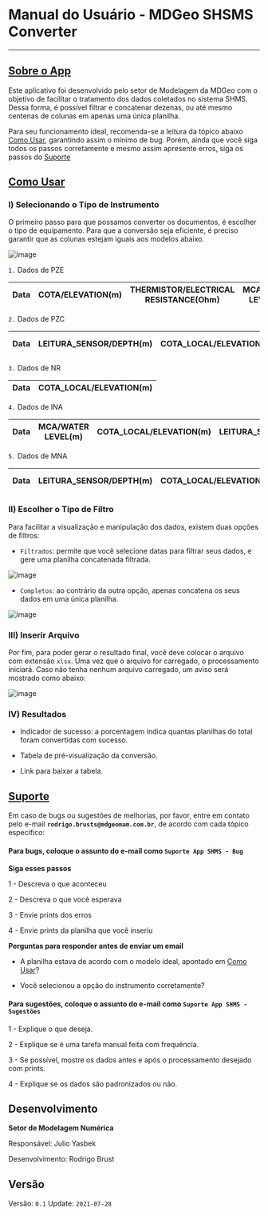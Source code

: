 # Manual do Usuário - MDGeo SHSMS Converter
_______________

<a id='app'></a>
## [Sobre o App](#app)

Este aplicativo foi desenvolvido pelo setor de Modelagem da MDGeo com o objetivo de facilitar o tratamento dos dados coletados no sistema SHMS. Dessa forma, é possível filtrar e concatenar dezenas, ou até mesmo centenas de colunas em apenas uma única planilha. 

Para seu funcionamento ideal, recomenda-se a leitura da tópico abaixo [Como Usar](#uso), garantindo assim o mínimo de bug. Porém, ainda que você siga todos os passos corretamente e mesmo assim apresente erros, siga os passos do [Suporte](#sup)

<a id='uso'></a>
## [Como Usar](#uso)

### I) Selecionando o Tipo de Instrumento

O primeiro passo para que possamos converter os documentos, é escolher o tipo de equipamento. Para que a 
conversão seja eficiente, é preciso garantir que as colunas estejam iguais aos modelos abaixo.

![image](https://user-images.githubusercontent.com/53950449/127902743-43c58648-6c13-4c40-ba14-438c897d70d0.png)


`1.` Dados de PZE


|Data|COTA/ELEVATION(m)|THERMISTOR/ELECTRICAL RESISTANCE(Ohm)|MCA/WATER LEVEL(m)|FREQUENCIA/FREQUENCY(Hz)|KPA/PRESSURE(kPA)|TEMPERATURA/TEMPERATURE(°C)|COTA_LOCAL/ELEVATION(m)|
|----|-----------------|-------------------------------------|------------------|------------------------|-----------------|---------------------------|-----------------------|


`2.` Dados de PZC

|Data|LEITURA_SENSOR/DEPTH(m)|COTA_LOCAL/ELEVATION(m)|MCA/WATER LEVEL(m)|
|----|-----------------------|-----------------------|------------------|

`3.` Dados de NR

|Data|COTA_LOCAL/ELEVATION(m)|
|----|-----------------------|

`4.` Dados de INA

|Data|MCA/WATER LEVEL(m)|COTA_LOCAL/ELEVATION(m)|LEITURA_SENSOR/DEPTH(m)|
|----|-----------------------|-----------------------|------------------|

`5.` Dados de MNA

|Data|LEITURA_SENSOR/DEPTH(m)|COTA_LOCAL/ELEVATION(m)|MCA/WATER LEVEL(m)|
|----|-----------------------|-----------------------|------------------|

### II) Escolher o Tipo de Filtro

Para facilitar a visualização e manipulação dos dados, existem duas opções de filtros: 

- `Filtrados`: permite que você selecione datas para filtrar seus dados, e gere uma planilha concatenada filtrada.

![image](https://user-images.githubusercontent.com/53950449/127902613-7b305393-864f-41cd-95f2-20a40d582154.png)


- `Completos`: ao contrário da outra opção, apenas concatena os seus dados em uma única planilha.

![image](https://user-images.githubusercontent.com/53950449/127902650-792f7955-f0a7-4b80-9ada-63cf58f6f1b7.png)


### III) Inserir Arquivo

Por fim, para poder gerar o resultado final, você deve colocar o arquivo com extensão `xlsx`. Uma vez que o arquivo
for carregado, o processamento iniciará.
Caso não tenha nenhum arquivo carregado, um aviso será mostrado como abaixo: 

![image](https://user-images.githubusercontent.com/53950449/127902702-fc59bb3f-7edc-48c6-b3e7-a9b06d53cd57.png)


### IV) Resultados

- Indicador de sucesso: a porcentagem indica quantas planilhas do total foram convertidas com sucesso.

- Tabela de pré-visualização da conversão.

- Link para baixar a tabela.


<a id='sup'></a>
## [Suporte](#sup)

Em caso de bugs ou sugestões de melhorias, por favor, entre em contato pelo e-mail
**`rodrigo.brusts@mdgeomam.com.br`**, de acordo com cada tópico específico:

#### Para bugs, coloque o assunto do e-mail como `Suporte App SHMS - Bug`

**Siga esses passos**

1 - Descreva o que aconteceu

2 - Descreva o que você esperava

3 - Envie prints dos erros

4 - Envie prints da planilha que você inseriu


**Perguntas para responder antes de enviar um email**

- A planilha estava de acordo com o modelo ideal, apontado em [Como Usar](#uso)?
	
- Você selecionou a opção do instrumento corretamente? 

#### Para sugestões, coloque o assunto do e-mail como `Suporte App SHMS - Sugestões`

1 - Explique o que deseja.

2 - Explique se é uma tarefa manual feita com frequência.

3 - Se possível, mostre os dados antes e após o processamento desejado com prints.

4 - Explique se os dados são padronizados ou não.

<a id='dev'></a>
## Desenvolvimento

**Setor de Modelagem Numérica**

Responsável: Julio Yasbek

Desenvolvimento: Rodrigo Brust

<a id='ver'></a>
## Versão

Versão: `0.1`
Update: `2021-07-28`

